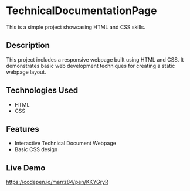 # TechnicalDocumentationPage
This is a simple project showcasing HTML and CSS skills.

## Description
This project includes a responsive webpage built using HTML and CSS. It demonstrates basic web development techniques for creating a static webpage layout.

## Technologies Used
- HTML
- CSS

## Features
- Interactive Technical Document Webpage
- Basic CSS design

## Live Demo
https://codepen.io/marrz84/pen/KKYGryR
